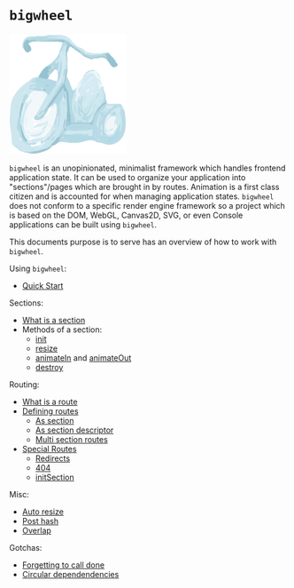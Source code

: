# `bigwheel`
![bigwheel logo](images/bigwheellogo.png)

`bigwheel` is an unopinionated, minimalist framework which handles frontend application state. It can be used to organize your application into "sections"/pages which are brought in by routes. Animation is a first class citizen and is accounted for when managing application states. `bigwheel` does not conform to a specific render engine framework so a project which is based on the DOM, WebGL, Canvas2D, SVG, or even Console applications can be built using `bigwheel`.

This documents purpose is to serve has an overview of how to work with `bigwheel`.

Using `bigwheel`:
- [Quick Start](quickstart.md)

Sections:
- [What is a section](sections.md)
- Methods of a section:
    + [init](sections-init.md)
    + [resize](sections-resize.md)
    + [animateIn](sections-animateInOut.md#animatein) and [animateOut](sections-animateInOut.md#animateout)
    + [destroy](sections-destroy.md)

Routing:
- [What is a route](routes.md)
- [Defining routes](routes-defining.md)
    + [As section](routes-defining.md#as-section-standard-form)
    + [As section descriptor](routes-defining.md#as-section-descriptor)
    + [Multi section routes](routes-defining.md#multi-section-routes)
- [Special Routes](routes-special.md)
    + [Redirects](routes-special.md#redirects)
    + [404](routes-special.md#404)
    + [initSection](routes-special.md#initsection)

Misc:
- [Auto resize](misc.md#auto-resize)
- [Post hash](misc.md#auto-resize)
- [Overlap](misc.md#overlap)

Gotchas:
- [Forgetting to call done](gotchas.md#forgetting-to-call-done)
- [Circular dependendencies](gotchas.md#circular-dependendencies)
